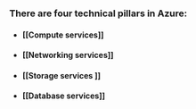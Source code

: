 ### There are four technical pillars in Azure:
* #### [[Compute services]]
* #### [[Networking services]]
* #### [[Storage services ]]
* #### [[Database services]]
